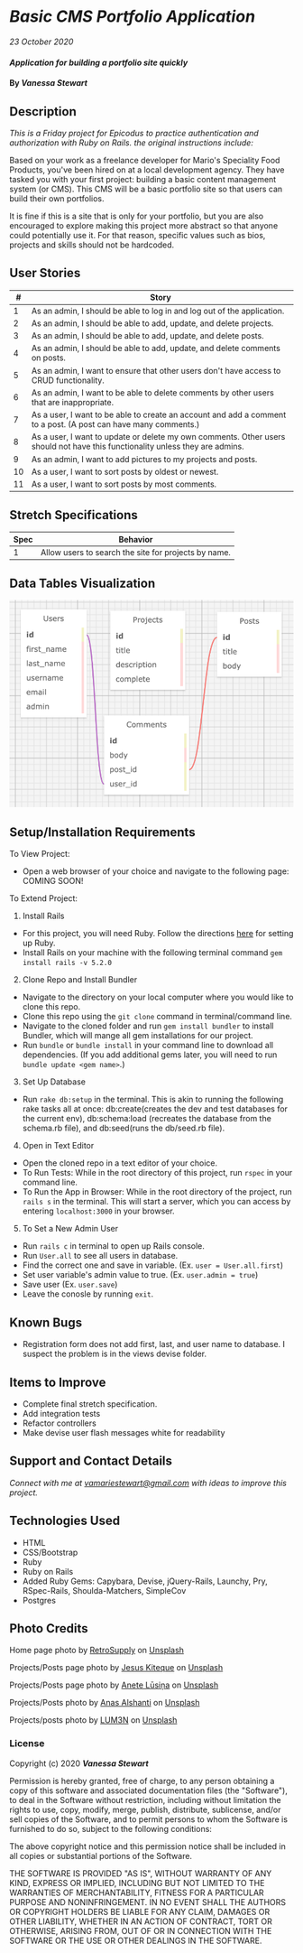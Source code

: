 # _Basic CMS Portfolio Application_

_23 October 2020_

#### _Application for building a portfolio site quickly_

#### By _**Vanessa Stewart**_

## Description

_This is a Friday project for Epicodus to practice authentication and authorization with Ruby on Rails. the original instructions include:_

Based on your work as a freelance developer for Mario's Speciality Food Products, you've been hired on at a local development agency. They have tasked you with your first project: building a basic content management system (or CMS). This CMS will be a basic portfolio site so that users can build their own portfolios.

It is fine if this is a site that is only for your portfolio, but you are also encouraged to explore making this project more abstract so that anyone could potentially use it. For that reason, specific values such as bios, projects and skills should not be hardcoded.

## User Stories
| #    | Story | 
| ---- | ----- | 
| 1 | As an admin, I should be able to log in and log out of the application. |  
| 2 | As an admin, I should be able to add, update, and delete projects. | 
| 3 | As an admin, I should be able to add, update, and delete posts. |
| 4 | As an admin, I should be able to add, update, and delete comments on posts. |
| 5 | As an admin, I want to ensure that other users don't have access to CRUD functionality. | 
| 6 | As an admin, I want to be able to delete comments by other users that are inappropriate. | 
| 7 | As a user, I want to be able to create an account and add a comment to a post. (A post can have many comments.) |
| 8 | As a user, I want to update or delete my own comments. Other users should not have this functionality unless they are admins. | 
| 9 | As an admin, I want to add pictures to my projects and posts. |
| 10 | As a user, I want to sort posts by oldest or newest. |
| 11 | As a user, I want to sort posts by most comments. |


## Stretch Specifications
| Spec     | Behavior | 
| -------- | -------- | 
| 1 | Allow users to search the site for projects by name. |


## Data Tables Visualization
<img src="./app/assets/images/tables.png">

## Setup/Installation Requirements

To View Project:
* Open a web browser of your choice and navigate to the following page: COMING SOON!

To Extend Project:
1. Install Rails
- For this project, you will need Ruby. Follow the directions [here](https://www.learnhowtoprogram.com/ruby-and-rails/getting-started-with-ruby/ruby-installation-and-setup) for setting up Ruby.
- Install Rails on your machine with the following terminal command `gem install rails -v 5.2.0`

2. Clone Repo and Install Bundler
- Navigate to the directory on your local computer where you would like to clone this repo.
- Clone this repo using the `git clone` command in terminal/command line.
- Navigate to the cloned folder and run `gem install bundler` to install Bundler, which will mange all gem installations for our project.
- Run `bundle` or `bundle install` in your command line to download all dependencies. (If you add additional gems later, you will need to run `bundle update <gem name>`.)

3. Set Up Database
- Run `rake db:setup` in the terminal. This is akin to running the following rake tasks all at once: db:create(creates the dev and test databases for the current env), db:schema:load (recreates the database from the schema.rb file), and db:seed(runs the db/seed.rb file).

4. Open in Text Editor
- Open the cloned repo in a text editor of your choice.
- To Run Tests: While in the root directory of this project, run `rspec` in your command line.
- To Run the App in Browser: While in the root directory of the project, run `rails s` in the terminal. This will start a server, which you can access by entering `localhost:3000` in your browser.

5. To Set a New Admin User
- Run `rails c` in terminal to open up Rails console.
- Run `User.all` to see all users in database.
- Find the correct one and save in variable. (Ex. `user = User.all.first`)
- Set user variable's admin value to true. (Ex. `user.admin = true`)
- Save user (Ex. `user.save`)
- Leave the conosle by running `exit`.

## Known Bugs

* Registration form does not add first, last, and user name to database. I suspect the problem is in the views devise folder. 

## Items to Improve

* Complete final stretch specification.
* Add integration tests
* Refactor controllers
* Make devise user flash messages white for readability

## Support and Contact Details

_Connect with me at vamariestewart@gmail.com with ideas to improve this project._

## Technologies Used

* HTML
* CSS/Bootstrap
* Ruby
* Ruby on Rails
* Added Ruby Gems: Capybara, Devise, jQuery-Rails, Launchy, Pry, RSpec-Rails, Shoulda-Matchers, SimpleCov
* Postgres

## Photo Credits
<span>Home page photo by <a href="https://unsplash.com/@retrosupply?utm_source=unsplash&amp;utm_medium=referral&amp;utm_content=creditCopyText">RetroSupply</a> on <a href="https://unsplash.com/s/photos/portfolio?utm_source=unsplash&amp;utm_medium=referral&amp;utm_content=creditCopyText">Unsplash</a></span>

<span>Projects/Posts page photo by <a href="https://unsplash.com/@jesuskiteque?utm_source=unsplash&amp;utm_medium=referral&amp;utm_content=creditCopyText">Jesus Kiteque</a> on <a href="https://unsplash.com/?utm_source=unsplash&amp;utm_medium=referral&amp;utm_content=creditCopyText">Unsplash</a></span>

<span>Projects/Posts page photo by <a href="https://unsplash.com/@anete_lusina?utm_source=unsplash&amp;utm_medium=referral&amp;utm_content=creditCopyText">Anete Lūsiņa</a> on <a href="https://unsplash.com/s/photos/portfolio?utm_source=unsplash&amp;utm_medium=referral&amp;utm_content=creditCopyText">Unsplash</a></span>

<span>Projects/Posts photo by <a href="https://unsplash.com/@otenteko?utm_source=unsplash&amp;utm_medium=referral&amp;utm_content=creditCopyText">Anas Alshanti</a> on <a href="https://unsplash.com/s/photos/portfolio?utm_source=unsplash&amp;utm_medium=referral&amp;utm_content=creditCopyText">Unsplash</a></span>

<span>Projects/posts photo by <a href="https://unsplash.com/@lum3n?utm_source=unsplash&amp;utm_medium=referral&amp;utm_content=creditCopyText">LUM3N</a> on <a href="https://unsplash.com/s/photos/portfolio?utm_source=unsplash&amp;utm_medium=referral&amp;utm_content=creditCopyText">Unsplash</a></span>

### License

Copyright (c) 2020 **_Vanessa Stewart_**

Permission is hereby granted, free of charge, to any person obtaining a copy of this software and associated documentation files (the "Software"), to deal in the Software without restriction, including without limitation the rights to use, copy, modify, merge, publish, distribute, sublicense, and/or sell copies of the Software, and to permit persons to whom the Software is furnished to do so, subject to the following conditions:

The above copyright notice and this permission notice shall be included in all copies or substantial portions of the Software.

THE SOFTWARE IS PROVIDED "AS IS", WITHOUT WARRANTY OF ANY KIND, EXPRESS OR IMPLIED, INCLUDING BUT NOT LIMITED TO THE WARRANTIES OF MERCHANTABILITY, FITNESS FOR A PARTICULAR PURPOSE AND NONINFRINGEMENT. IN NO EVENT SHALL THE AUTHORS OR COPYRIGHT HOLDERS BE LIABLE FOR ANY CLAIM, DAMAGES OR OTHER LIABILITY, WHETHER IN AN ACTION OF CONTRACT, TORT OR OTHERWISE, ARISING FROM, OUT OF OR IN CONNECTION WITH THE SOFTWARE OR THE USE OR OTHER DEALINGS IN THE SOFTWARE.